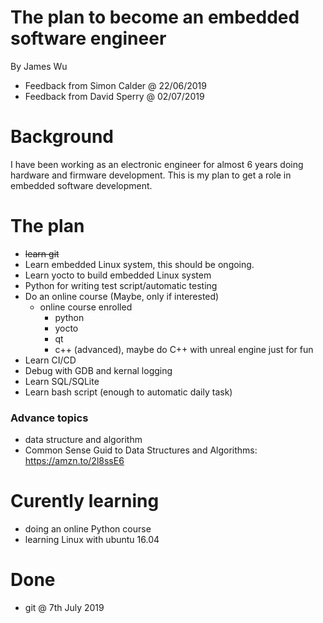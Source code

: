 # The plan to become an embedded software engineer
By James Wu
- Feedback from Simon Calder @ 22/06/2019
- Feedback from David Sperry @ 02/07/2019

# Background
I have been working as an electronic engineer for almost 6 years doing hardware and firmware development. This is my plan to get a role in embedded software development.

# The plan
- ~~learn git~~
- Learn embedded Linux system, this should be ongoing.
- Learn yocto to build embedded Linux system
- Python for writing test script/automatic testing
- Do an online course (Maybe, only if interested)
   - online course enrolled
     - python
     - yocto
     - qt
     - c++ (advanced), maybe do C++ with unreal engine just for fun
- Learn CI/CD
- Debug with GDB and kernal logging
- Learn SQL/SQLite
- Learn bash script (enough to automatic daily task)

### Advance topics
- data structure and algorithm
- Common Sense Guid to Data Structures and Algorithms: https://amzn.to/2l8ssE6

# Curently learning
- doing an online Python course
- learning Linux with ubuntu 16.04

# Done
- git @ 7th July 2019


